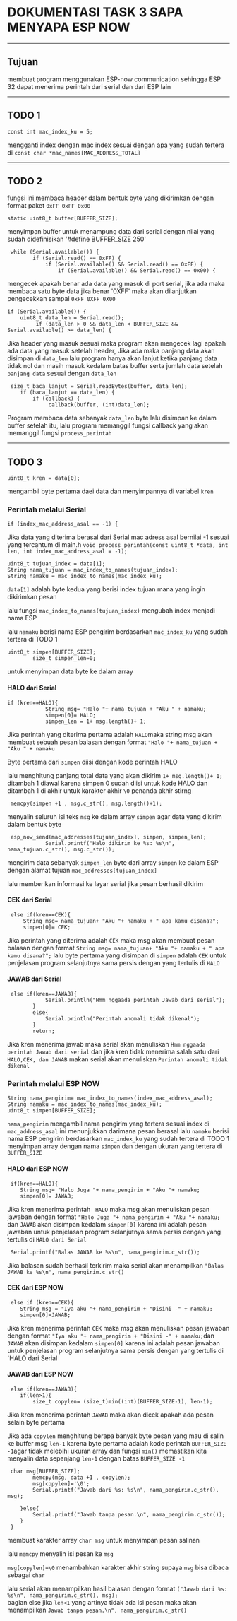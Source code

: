 # DOKUMENTASI TASK 3 SAPA MENYAPA ESP NOW
---
## Tujuan
membuat program menggunakan ESP-now communication sehingga ESP 32 dapat menerima perintah dari serial dan dari ESP lain

---
## TODO 1
```
const int mac_index_ku = 5;
```
mengganti index dengan mac index sesuai dengan apa yang sudah tertera di  `const char *mac_names[MAC_ADDRESS_TOTAL]`

---
## TODO 2
fungsi ini membaca header dalam bentuk byte yang dikirimkan dengan format paket `0xFF 0xFF 0x00`
```
static uint8_t buffer[BUFFER_SIZE];
```
menyimpan buffer untuk menampung data dari serial dengan nilai yang sudah didefinisikan '#define BUFFER_SIZE 250'
```
 while (Serial.available()) {
        if (Serial.read() == 0xFF) { 
            if (Serial.available() && Serial.read() == 0xFF) { 
                if (Serial.available() && Serial.read() == 0x00) { 
```
mengecek apakah benar ada data yang masuk di port serial, jika ada maka membaca satu byte data jika benar '0XFF' maka akan dilanjutkan pengecekkan sampai `0xFF 0XFF 0X00`
```
if (Serial.available()) {
    uint8_t data_len = Serial.read();
         if (data_len > 0 && data_len < BUFFER_SIZE && Serial.available() >= data_len) {
```
Jika header yang masuk sesuai maka program akan mengecek lagi apakah ada data yang masuk setelah header, Jika ada maka panjang data akan disimpan di `data_len` lalu program hanya akan lanjut ketika panjang data tidak nol dan masih masuk kedalam batas buffer serta jumlah data setelah `panjang data` sesuai dengan `data_len`
```
 size_t baca_lanjut = Serial.readBytes(buffer, data_len);
    if (baca_lanjut == data_len) {
        if (callback) {
             callback(buffer, (int)data_len);
```
Program membaca data sebanyak `data_len` byte lalu disimpan ke dalam buffer setelah itu, lalu program memanggil fungsi callback yang akan memanggil fungsi `process_perintah`

---
## TODO 3
```
uint8_t kren = data[0];
```
mengambil byte pertama daei data dan menyimpannya di variabel `kren`

### Perintah melalui Serial

```
if (index_mac_address_asal == -1) {
```
Jika data yang diterima berasal dari Serial mac adress asal bernilai -1 sesuai yang tercantum di main.h `void process_perintah(const uint8_t *data, int len, int index_mac_address_asal = -1);`

```
uint8_t tujuan_index = data[1];
String nama_tujuan = mac_index_to_names(tujuan_index);
String namaku = mac_index_to_names(mac_index_ku);
```
`data[1]` adalah byte kedua yang berisi index tujuan mana yang ingin dikirimkan pesan

lalu fungsi `mac_index_to_names(tujuan_index)` mengubah index menjadi nama ESP

lalu `namaku` berisi nama ESP pengirim berdasarkan `mac_index_ku` yang sudah tertera di TODO 1

```
uint8_t simpen[BUFFER_SIZE];
        size_t simpen_len=0;
```
untuk menyimpan data byte ke dalam array 

#### HALO dari Serial

```
if (kren==HALO){
            String msg= "Halo "+ nama_tujuan + "Aku " + namaku;
            simpen[0]= HALO;
            simpen_len = 1+ msg.length()+ 1;
```

Jika perintah yang diterima pertama adalah `HALO`maka string msg akan membuat sebuah pesan balasan dengan format `"Halo "+ nama_tujuan + "Aku " + namaku` 

Byte pertama dari `simpen` diisi dengan kode perintah HALO 

lalu menghitung panjang total data yang akan dikirim `1+ msg.length()+ 1;`
ditambah 1 diawal karena simpen 0 sudah diisi untuk kode HALO dan ditambah 1 di akhir untuk karakter akhir `\0` penanda akhir stirng

```
 memcpy(simpen +1 , msg.c_str(), msg.length()+1);

```
menyalin seluruh isi teks `msg` ke dalam array `simpen` agar data yang dikirim dalam bentuk byte

```
 esp_now_send(mac_addresses[tujuan_index], simpen, simpen_len);
            Serial.printf("Halo dikirim ke %s: %s\n", nama_tujuan.c_str(), msg.c_str());
```
mengirim data sebanyak `simpen_len` byte dari array `simpen` ke dalam ESP dengan alamat tujuan `mac_addresses[tujuan_index]`

lalu memberikan informasi ke layar serial jika pesan berhasil dikirim 

#### CEK dari Serial
```
 else if(kren==CEK){
     String msg= nama_tujuan+ "Aku "+ namaku + " apa kamu disana?";
     simpen[0]= CEK;
```
Jika perintah yang diterima adalah `CEK` maka msg akan membuat pesan balasan dengan format `String msg= nama_tujuan+ "Aku "+ namaku + " apa kamu disana?";` lalu byte pertama yang disimpan di `simpen` adalah `CEK` 
untuk penjelasan program selanjutnya sama persis dengan yang tertulis di `HALO`

#### JAWAB dari Serial

```
 else if(kren==JAWAB){
            Serial.println("Hmm nggaada perintah Jawab dari serial");
        }
        else{
            Serial.println("Perintah anomali tidak dikenal");
        }
        return;
```
Jika kren menerima jawab maka serial akan menuliskan `Hmm nggaada perintah Jawab dari serial` dan jika kren tidak menerima salah satu dari `HALO,CEK, dan JAWAB` makan serial akan menuliskan `Perintah anomali tidak dikenal`

### Perintah melalui ESP NOW
```
String nama_pengirim= mac_index_to_names(index_mac_address_asal);
String namaku = mac_index_to_names(mac_index_ku);
uint8_t simpen[BUFFER_SIZE];
```
`nama_pengirim` mengambil nama pengirim yang tertera sesuai index di `mac_address_asal` ini menunjukkan darimana pesan berasal 
lalu `namaku` berisi nama ESP pengirim berdasarkan `mac_index_ku` yang sudah tertera di TODO 1
menyimpan array dengan nama `simpen` dan dengan ukuran yang tertera di `BUFFER_SIZE`

#### HALO dari ESP NOW
```
 if(kren==HALO){
    String msg= "Halo Juga "+ nama_pengirim + "Aku "+ namaku;
    simpen[0]= JAWAB;
```
Jika kren menerima perintah ` HALO` maka msg akan menuliskan pesan jawaban dengan format `"Halo Juga "+ nama_pengirim + "Aku "+ namaku;` dan `JAWAB` akan disimpan kedalam `simpen[0]` karena ini adalah pesan jawaban
untuk penjelasan program selanjutnya sama persis dengan yang tertulis di `HALO dari Serial`
```
 Serial.printf("Balas JAWAB ke %s\n", nama_pengirim.c_str());
```
Jika balasan sudah berhasil terkirim maka serial akan menampilkan `"Balas JAWAB ke %s\n", nama_pengirim.c_str()`

#### CEK dari ESP NOW

```
 else if (kren==CEK){
    String msg = "Iya aku "+ nama_pengirim + "Disini -" + namaku;
    simpen[0]=JAWAB;
```
Jika kren menerima perintah `CEK` maka msg akan menuliskan pesan jawaban dengan format `"Iya aku "+ nama_pengirim + "Disini -" + namaku;`dan `JAWAB` akan disimpan kedalam `simpen[0]` karena ini adalah pesan jawaban
untuk penjelasan program selanjutnya sama persis dengan yang tertulis di `HALO dari Serial

#### JAWAB dari ESP NOW
```
 else if(kren==JAWAB){
    if(len>1){
        size_t copylen= (size_t)min((int)(BUFFER_SIZE-1), len-1);

```
Jika kren menerima perintah `JAWAB` maka akan dicek apakah ada pesan selain byte pertama 

Jika ada `copylen` menghitung berapa banyak byte pesan yang mau di salin ke buffer msg `len-1` karena byte pertama adalah kode perintah `BUFFER_SIZE -1`agar tidak melebihi ukuran array dan fungsi `min()` memastikan kita menyalin data sepanjang `len-1` dengan batas `BUFFER_SIZE -1`

```
 char msg[BUFFER_SIZE];
        memcpy(msg, data +1 , copylen);
        msg[copylen]='\0';
        Serial.printf("Jawab dari %s: %s\n", nama_pengirim.c_str(), msg);

    }else{
        Serial.printf("Jawab tanpa pesan.\n", nama_pengirim.c_str());
    }
 } 
 ```
 membuat karakter array `char msg` untuk menyimpan pesan salinan

 lalu `memcpy` menyalin isi pesan ke `msg` 
 
 `msg[copylen]=\0` menambahkan karakter akhir string supaya `msg` bisa dibaca sebagai `char`

lalu serial akan menampilkan hasil balasan dengan format `("Jawab dari %s: %s\n", nama_pengirim.c_str(), msg);`  
bagian else jika `len<1` yang artinya tidak ada isi pesan maka akan menampilkan `Jawab tanpa pesan.\n", nama_pengirim.c_str()`









